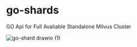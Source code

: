 # go-shards
GO Api for Full Avaliable Standalone Milvus Cluster 

![go-shard drawio (1)](https://user-images.githubusercontent.com/24430724/145268512-c32f90b9-7ce2-4769-94d2-1b0c8f2a4bfe.png)
